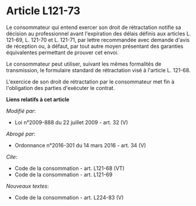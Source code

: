 # Article L121-73

Le consommateur qui entend exercer son droit de rétractation notifie sa décision au professionnel avant l'expiration des
délais définis aux articles L. 121-69, L. 121-70 et L. 121-71, par lettre recommandée avec demande d'avis de réception ou, à
défaut, par tout autre moyen présentant des garanties équivalentes permettant de prouver cet envoi. 

Le consommateur peut utiliser, suivant les mêmes formalités de transmission, le formulaire standard de rétractation visé à
l'article L. 121-68.

L'exercice de son droit de rétractation par le consommateur met fin à l'obligation des parties d'exécuter le contrat.

**Liens relatifs à cet article**

_Modifié par_:

  - Loi n°2009-888 du 22 juillet 2009 - art. 32 (V)

_Abrogé par_:

  - Ordonnance n°2016-301 du 14 mars 2016 - art. 34 (V)

_Cite_:

  - Code de la consommation - art. L121-68 (VT)
  - Code de la consommation - art. L121-69

_Nouveaux textes_:

  - Code de la consommation - art. L224-83 (V)
